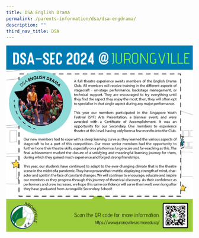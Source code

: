 ```yaml
---
title: DSA English Drama
permalink: /parents-information/dsa/dsa-engdrama/
description: ""
third_nav_title: DSA
---
```

![](/images/jvss_dsa2024_engdrama.jpg)